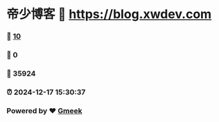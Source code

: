 # 帝少博客 :link: https://blog.xwdev.com 
### :page_facing_up: [10](https://blog.xwdev.com/tag.html) 
### :speech_balloon: 0 
### :hibiscus: 35924 
### :alarm_clock: 2024-12-17 15:30:37 
### Powered by :heart: [Gmeek](https://github.com/Meekdai/Gmeek)
